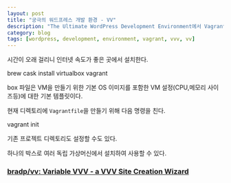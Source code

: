 ```yaml
---
layout: post
title: "궁극의 워드프레스 개발 환경 - VV"
description: "The Ultimate WordPress Development Environment에서 Vagrant, VVV, VV, WP-Cli를 사용하여 개발에 필요한 가상머신을 쉽고 편하게 만드는 방법"
category: blog
tags: [wordpress, development, environment, vagrant, vvv, vv]
---
```




시간이 오래 걸리니 인터넷 속도가 좋은 곳에서 설치한다.

brew cask install virtualbox vagrant


box 파일은 VM을 만들기 위한 기본 OS 이미지를 포함한 VM 설정(CPU,메모리 사이즈등)에 대한 기본 템플릿이다.


현재 디렉토리에 `Vagrantfile`을 만들기 위해 다음 명령을 친다.

vagrant init

기존 프로젝트 디렉토리도 설정할 수도 있다.

하나의 박스로 여러 독립 가상머신에서 설치하여 사용할 수 있다.



### [bradp/vv: Variable VVV - a VVV Site Creation Wizard](https://github.com/bradp/vv#blueprints)